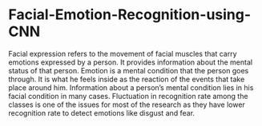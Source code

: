 # Facial-Emotion-Recognition-using-CNN
 Facial expression refers to the movement of facial muscles that carry emotions expressed by a  person. It provides information about the mental status of that person. Emotion is a mental  condition that the person goes through. It is what he feels inside as the reaction of the events that  take place around him. Information about a person’s mental condition lies in his facial condition  in many cases. Fluctuation in recognition rate among the classes is one of the issues for most of  the research as they have lower recognition rate to detect emotions like disgust and fear.
